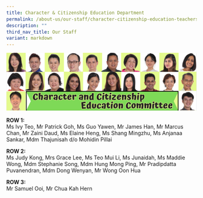 ```yaml
---
title: Character & Citizenship Education Department
permalink: /about-us/our-staff/character-citizenship-education-teachers/
description: ""
third_nav_title: Our Staff
variant: markdown
---
```

<img src="/images/2024%20Photos/Banners/CCE_Committee_2024.png">



**ROW 1:**  <br>
Ms Ivy Teo, Mr Patrick Goh, Ms Guo Yawen, Mr James Han, Mr Marcus Chan, Mr Zaini Daud, Ms Elaine Heng, Ms Shang Mingzhu, Ms Anjanaa Sankar, Mdm Thajunisah d/o Mohidin Pillai

**ROW 2:**  <br>
Ms Judy Kong, Mrs Grace Lee, Ms Teo Mui Li, Ms Junaidah, Ms Maddie Wong, Mdm Stephanie Song, Mdm Hung Mong Ping, Mr Pradipdatta Puvanendran, Mdm Dong Wenyan, Mr Wong Oon Hua

**ROW 3:** <br>
Mr Samuel Ooi, Mr Chua Kah Hern